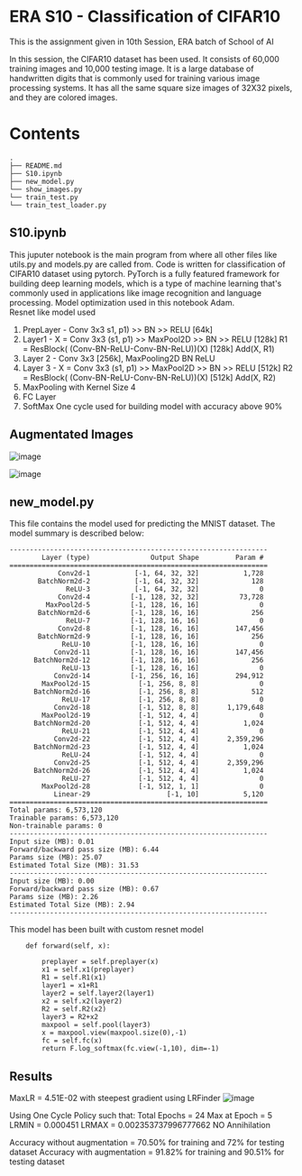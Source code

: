 # ERA S10 - Classification of CIFAR10
This is the assignment given in 10th Session, ERA batch of School of AI

In this session, the CIFAR10 dataset has been used. It consists of 60,000 training images and 10,000 testing image.
It is a large database of handwritten digits that is commonly used for training various image processing systems.
It has all the same square size images of 32X32 pixels, and they are colored images.
# Contents
```
.
├── README.md
├── S10.ipynb
├── new_model.py
└── show_images.py
└── train_test.py
└── train_test_loader.py
```

## S10.ipynb 
This juputer notebook is the main program from where all other files like utils.py and models.py are called from. 
Code is written for classification of CIFAR10 dataset using pytorch. PyTorch is a fully featured framework for building deep 
learning models, which is a type of machine learning that's commonly used in applications like image recognition and 
language processing. Model optimization used in this notebook Adam.  
Resnet like model used
1. PrepLayer - Conv 3x3 s1, p1) >> BN >> RELU [64k]
2. Layer1 -
   X = Conv 3x3 (s1, p1) >> MaxPool2D >> BN >> RELU [128k]
   R1 = ResBlock( (Conv-BN-ReLU-Conv-BN-ReLU))(X) [128k] 
   Add(X, R1)
3. Layer 2 - Conv 3x3 [256k],
   MaxPooling2D
   BN
   ReLU
4. Layer 3 -
   X = Conv 3x3 (s1, p1) >> MaxPool2D >> BN >> RELU [512k]
   R2 = ResBlock( (Conv-BN-ReLU-Conv-BN-ReLU))(X) [512k]
   Add(X, R2)
5. MaxPooling with Kernel Size 4
6. FC Layer 
7. SoftMax
One cycle used for building model with accuracy above 90%

## Augmentated Images

![image](https://github.com/MamtaVenugopal/ERA/assets/42015212/0ccb3eb4-68b5-4bf8-9f7c-7fc98d024eff)


![image](https://github.com/MamtaVenugopal/ERA/assets/42015212/1443f03b-ba75-4a09-8f12-262bc1ff5b84)












## new_model.py

This file contains the model used for predicting the MNIST dataset. The model summary is described below:
```
----------------------------------------------------------------
        Layer (type)               Output Shape         Param #
================================================================
            Conv2d-1           [-1, 64, 32, 32]           1,728
       BatchNorm2d-2           [-1, 64, 32, 32]             128
              ReLU-3           [-1, 64, 32, 32]               0
            Conv2d-4          [-1, 128, 32, 32]          73,728
         MaxPool2d-5          [-1, 128, 16, 16]               0
       BatchNorm2d-6          [-1, 128, 16, 16]             256
              ReLU-7          [-1, 128, 16, 16]               0
            Conv2d-8          [-1, 128, 16, 16]         147,456
       BatchNorm2d-9          [-1, 128, 16, 16]             256
             ReLU-10          [-1, 128, 16, 16]               0
           Conv2d-11          [-1, 128, 16, 16]         147,456
      BatchNorm2d-12          [-1, 128, 16, 16]             256
             ReLU-13          [-1, 128, 16, 16]               0
           Conv2d-14          [-1, 256, 16, 16]         294,912
        MaxPool2d-15            [-1, 256, 8, 8]               0
      BatchNorm2d-16            [-1, 256, 8, 8]             512
             ReLU-17            [-1, 256, 8, 8]               0
           Conv2d-18            [-1, 512, 8, 8]       1,179,648
        MaxPool2d-19            [-1, 512, 4, 4]               0
      BatchNorm2d-20            [-1, 512, 4, 4]           1,024
             ReLU-21            [-1, 512, 4, 4]               0
           Conv2d-22            [-1, 512, 4, 4]       2,359,296
      BatchNorm2d-23            [-1, 512, 4, 4]           1,024
             ReLU-24            [-1, 512, 4, 4]               0
           Conv2d-25            [-1, 512, 4, 4]       2,359,296
      BatchNorm2d-26            [-1, 512, 4, 4]           1,024
             ReLU-27            [-1, 512, 4, 4]               0
        MaxPool2d-28            [-1, 512, 1, 1]               0
           Linear-29                   [-1, 10]           5,120
================================================================
Total params: 6,573,120
Trainable params: 6,573,120
Non-trainable params: 0
----------------------------------------------------------------
Input size (MB): 0.01
Forward/backward pass size (MB): 6.44
Params size (MB): 25.07
Estimated Total Size (MB): 31.53
----------------------------------------------------------------
Input size (MB): 0.00
Forward/backward pass size (MB): 0.67
Params size (MB): 2.26
Estimated Total Size (MB): 2.94
----------------------------------------------------------------
```
This model has been built with custom resnet model
```
    def forward(self, x):

        preplayer = self.preplayer(x) 
        x1 = self.x1(preplayer)
        R1 = self.R1(x1)
        layer1 = x1+R1
        layer2 = self.layer2(layer1)
        x2 = self.x2(layer2)
        R2 = self.R2(x2)
        layer3 = R2+x2
        maxpool = self.pool(layer3)
        x = maxpool.view(maxpool.size(0),-1)
        fc = self.fc(x)
        return F.log_softmax(fc.view(-1,10), dim=-1)
```


## Results
MaxLR = 4.51E-02 with steepest gradient using LRFinder
![image](https://github.com/MamtaVenugopal/ERA/assets/42015212/79ae17b7-e22b-488d-8961-8cf5dcea6b8e)

Using One Cycle Policy such that:
Total Epochs = 24
Max at Epoch = 5
LRMIN = 0.000451
LRMAX = 0.002353737996777662
NO Annihilation

Accuracy without augmentation = 70.50% for training and 72% for testing dataset
Accuracy with augmentation    = 91.82% for training and 90.51% for testing dataset
        


